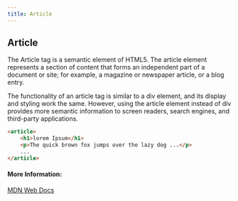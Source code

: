 ```yaml
---
title: Article
---
```

## Article

The Article tag is a semantic element of HTML5. The article element represents a section of content that forms an independent part of a document or site; for example, a magazine or newspaper article, or a blog entry.

The functionality of an article tag is similar to a div element, and its display and styling work the same. However, using the article element instead of div provides more semantic information to screen readers, search engines, and third-party applications.

```html
<article>
    <h1>lorem Ipsum</h1>
    <p>The quick brown fox jumps over the lazy dog ...</p>
    ...
</article>
```
#### More Information:
<a href="https://developer.mozilla.org/en-US/docs/Web/HTML/Element/article">MDN Web Docs</a>


